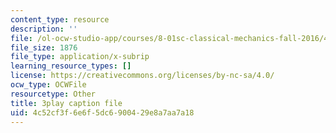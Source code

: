 ```yaml
---
content_type: resource
description: ''
file: /ol-ocw-studio-app/courses/8-01sc-classical-mechanics-fall-2016/4c52cf3f6e6f5dc6900429e8a7aa7a18_vUg50UI1aqs.vtt
file_size: 1876
file_type: application/x-subrip
learning_resource_types: []
license: https://creativecommons.org/licenses/by-nc-sa/4.0/
ocw_type: OCWFile
resourcetype: Other
title: 3play caption file
uid: 4c52cf3f-6e6f-5dc6-9004-29e8a7aa7a18
---
```

